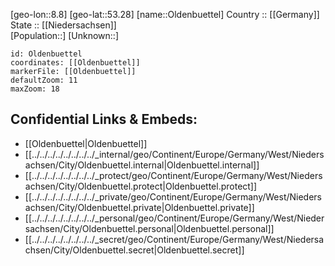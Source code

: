 ﻿---
location: [53.28,8.8] 
mapzoom: [7,12] 
mapmarker: city 
type: City
tags:
- geo/City


SpocWebEntityId: 33090
isDeleted: false
confidential: public

---
[geo-lon::8.8] 
[geo-lat::53.28] 
[name::Oldenbuettel] 
Country :: [[Germany]]  
State :: [[Niedersachsen]]  
[Population::] 
[Unknown::] 


```leaflet
id: Oldenbuettel
coordinates: [[Oldenbuettel]] 
markerFile: [[Oldenbuettel]] 
defaultZoom: 11 
maxZoom: 18
```


## Confidential Links & Embeds: 
- [[Oldenbuettel|Oldenbuettel]]  
- [[../../../../../../../../_internal/geo/Continent/Europe/Germany/West/Niedersachsen/City/Oldenbuettel.internal|Oldenbuettel.internal]] 
- [[../../../../../../../../_protect/geo/Continent/Europe/Germany/West/Niedersachsen/City/Oldenbuettel.protect|Oldenbuettel.protect]] 
- [[../../../../../../../../_private/geo/Continent/Europe/Germany/West/Niedersachsen/City/Oldenbuettel.private|Oldenbuettel.private]] 
- [[../../../../../../../../_personal/geo/Continent/Europe/Germany/West/Niedersachsen/City/Oldenbuettel.personal|Oldenbuettel.personal]] 
- [[../../../../../../../../_secret/geo/Continent/Europe/Germany/West/Niedersachsen/City/Oldenbuettel.secret|Oldenbuettel.secret]] 
